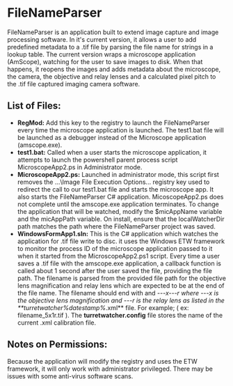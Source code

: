 # FileNameParser
FileNameParser is an application built to extend image capture and image processing software. In it's current version, it allows a user to add predefined metadata to a .tif file by parsing the file name for strings in a lookup table. The current version wraps a microscope application (AmScope), watching for the user to save images to disk. When that happens, it reopens the images and adds metadata about the microscope, the camera, the objective and relay lenses and a calculated pixel pitch to the .tif file captured imaging camera software. 

## List of Files:
- **RegMod:**
Add this key to the registry to launch the FileNameParser every time the microscope application is launched. The test1.bat file will be launched as a debugger instead of the Microscope application (amscope.exe).
- **test1.bat:** 
Called when a user starts the microscope application, it attempts to launch the powershell parent process script MicroscopeApp2.ps in Administrator mode.
- **MicroscopeApp2.ps:** 
Launched in administrator mode, this script first removes the ...\Image File Execution Options\... registry key used to redirect the call to our test1.bat file and starts the microscope app. It also starts the FileNameParser C# application. MicoscopeApp2.ps does not complete until the amscope.exe application terminates. To change the application that will be watched, modify the $micAppName variable and the micAppPath variable. On install, ensure that the localWatcherDir path matches the path where the FileNameParser project was saved.
- **WindowsFormApp1.sln:**
This is the C# application which watches the application for .tif file write to disc. it uses the Windows ETW framework to monitor the process ID of the microscope application passed to it when it started from the MicroscopeApp2.ps1 script. Every time a user saves a .tif file with the amscope.exe application, a callback function is called about 1 second after the user saved the file, providing the file path.  The filename is parsed from the provided file path for the objective lens magnification and relay lens which are expected to be at the end of the file name. The filename should end with and _---x---r where ---x is the objective lens magnification and ---r is the relay lens as listed in the **turretwatcher_*%datestamp%*.xml** file. For example; ( ex: filename_5x1r.tif ). The **turretwatcher.config** file stores the name of the current .xml calibration file. 
## Notes on Permissions:
Because the application will modify the registry and uses the ETW framework, it will only work with administrator privileged. There may be issues with some anti-virus software scans.
